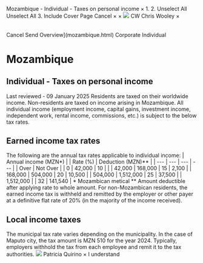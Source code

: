 Mozambique - Individual - Taxes on personal income
×
1.
2.
Unselect All
Unselect All
3.
Include Cover Page
Cancel
×
×
![](-/media/world-wide-tax-summaries/attachments/global---chris-wooley.ashx%3Frev=ac5e5f3223b34096b1afc2a6009c7320&revision=ac5e5f32-23b3-4096-b1af-c2a6009c7320&hash=859B7ADC84DC2CBEC9760E9E6EE7DE6D0A8BFCDF)
CW
Chris Wooley
×
######
Cancel
Send
Overview](mozambique.html)
Corporate
Individual
# Mozambique
## Individual - Taxes on personal income
Last reviewed - 09 January 2025
Residents are taxed on their worldwide income. Non-residents are taxed on income arising in Mozambique.
All individual income (employment income, capital gains, investment income, independent work, rental income, commissions, etc.) is subject to the below tax rates.
## Earned income tax rates
The following are the annual tax rates applicable to individual income:
| Annual income (MZN\*) | | Rate (%) | Deduction (MZN)\*\* |
| --- | --- | --- | --- |
| Over | Not Over |
| 0 | 42,000 | 10 |  |
| 42,000 | 168,000 | 15 | 2,100 |
| 168,000 | 504,000 | 20 | 10,500 |
| 504,000 | 1,512,000 | 25 | 37,500 |
| 1,512,000 |  | 32 | 141,540 |
\* Mozambican metical
\*\* Amount deductible after applying rate to whole amount.
For non-Mozambican residents, the earned income tax is withheld and remitted by the employer or other payer at a definitive flat rate of 20% (in the majority of the income received).
## Local income taxes
The municipal tax rate varies depending on the municipality. In the case of Maputo city, the tax amount is MZN 510 for the year 2024. Typically, employers withhold the tax from each employee and remit it to the tax authorities.
![](-/media/world-wide-tax-summaries/mozambiquepatricia-quirinomozambique--patricia-quirinojpg20230531164755698.ashx%3Frev=7d929b2f6af64746a2f357e1b1218d3e&revision=7d929b2f-6af6-4746-a2f3-57e1b1218d3e&hash=DB076B0104E9F2AEC03B54960EE757B8BEB0C93B)
Patricia Quirino
×
I understand